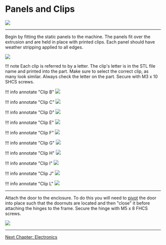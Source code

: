 # Panels and Clips

![](../img/30_1.png)

---

Begin by fitting the static panels to the machine. The panels fit over the extrusion and are held in place with printed clips. Each panel should have weather stripping applied to all edges.

![](../img/30_s1.png)


!!! note
    Each clip is referred to by a letter. The clip's letter is in the STL file name and printed into the part. Make sure to select the correct clip, as many look similar. Always check the letter on the part. Secure with M3 x 10 SHCS screws.

!!! info annotate "Clip B"
    ![](../img/30_clip_B.png)

!!! info annotate "Clip C"
    ![](../img/30_clip_C.png)

!!! info annotate "Clip D"
    ![](../img/30_clip_D.png)

!!! info annotate "Clip E"
    ![](../img/30_clip_E.png)

!!! info annotate "Clip F"
    ![](../img/30_clip_F.png)

!!! info annotate "Clip G"
    ![](../img/30_clip_G.png)

!!! info annotate "Clip H"
    ![](../img/30_clip_H.png)

!!! info annotate "Clip I"
    ![](../img/30_clip_I.png)

!!! info annotate "Clip J"
    ![](../img/30_clip_J.png)

!!! info annotate "Clip L"
    ![](../img/30_clip_L.png)

---

Attach the door to the enclosure. To do this you will need to [pivot](https://imgur.com/pivot-Zei0mk9) the door into place such that the doornuts are located and then "close" it before attaching the hinges to the frame. Secure the hinge with M5 x 8 FHCS screws.

![](../img/30_s2.png)

---

[Next Chapter: Electronics](./40_electronics.md)